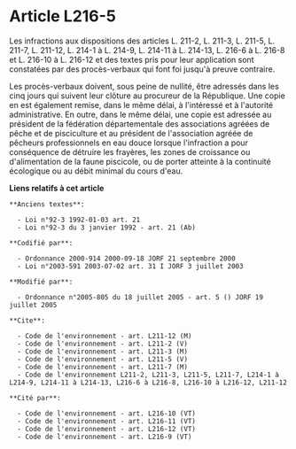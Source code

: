 # Article L216-5

Les infractions aux dispositions des articles L. 211-2, L. 211-3, L. 211-5, L. 211-7, L. 211-12, L. 214-1 à L. 214-9, L.
214-11 à L. 214-13, L. 216-6 à L. 216-8 et L. 216-10 à L. 216-12 et des textes pris pour leur application sont constatées par
des procès-verbaux qui font foi jusqu'à preuve contraire.

Les procès-verbaux doivent, sous peine de nullité, être adressés dans les cinq jours qui suivent leur clôture au procureur de
la République. Une copie en est également remise, dans le même délai, à l'intéressé et à l'autorité administrative. En outre,
dans le même délai, une copie est adressée au président de la fédération départementale des associations agréées de pêche et
de pisciculture et au président de l'association agréée de pêcheurs professionnels en eau douce lorsque l'infraction a pour
conséquence de détruire les frayères, les zones de croissance ou d'alimentation de la faune piscicole, ou de porter atteinte
à la continuité écologique ou au débit minimal du cours d'eau.

**Liens relatifs à cet article**

	**Anciens textes**:

	  - Loi n°92-3 1992-01-03 art. 21
	  - Loi n°92-3 du 3 janvier 1992 - art. 21 (Ab)

	**Codifié par**:

	  - Ordonnance 2000-914 2000-09-18 JORF 21 septembre 2000
	  - Loi n°2003-591 2003-07-02 art. 31 I JORF 3 juillet 2003

	**Modifié par**:

	  - Ordonnance n°2005-805 du 18 juillet 2005 - art. 5 () JORF 19 juillet 2005

	**Cite**:

	  - Code de l'environnement - art. L211-12 (M)
	  - Code de l'environnement - art. L211-2 (V)
	  - Code de l'environnement - art. L211-3 (M)
	  - Code de l'environnement - art. L211-5 (V)
	  - Code de l'environnement - art. L211-7 (M)
	  - Code de l'environnement L211-2, L211-3, L211-5, L211-7, L214-1 à L214-9, L214-11 à L214-13, L216-6 à L216-8, L216-10 à L216-12, L211-12

	**Cité par**:

	  - Code de l'environnement - art. L216-10 (VT)
	  - Code de l'environnement - art. L216-11 (VT)
	  - Code de l'environnement - art. L216-12 (VT)
	  - Code de l'environnement - art. L216-9 (VT)
